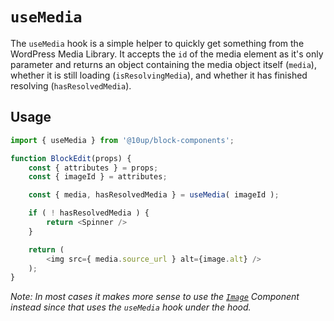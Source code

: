 # `useMedia`

The `useMedia` hook is a simple helper to quickly get something from the WordPress Media Library. It accepts the `id` of the media element as it's only parameter and returns an object containing the media object itself (`media`), whether it is still loading (`isResolvingMedia`), and whether it has finished resolving (`hasResolvedMedia`).

## Usage

```js
import { useMedia } from '@10up/block-components';

function BlockEdit(props) {
    const { attributes } = props;
    const { imageId } = attributes;

    const { media, hasResolvedMedia } = useMedia( imageId );

    if ( ! hasResolvedMedia ) {
        return <Spinner />
    }

    return (
        <img src={ media.source_url } alt={image.alt} />
    );
}
```

_Note: In most cases it makes more sense to use the [`Image`](../../components/image/) Component instead since that uses the `useMedia` hook under the hood._
